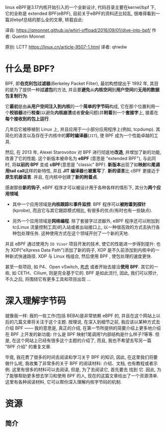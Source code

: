 linux eBPF是3.17内核开始引入的一个全新设计, 代码目录主要在kernel/bpf 下, 它的全称是 extended BPF(eBPF),  目前关于eBPF的资料还比较乱, 很难得看到一篇对ebpf总结的那么全的文章, 转载自此: 

译自: https://qmonnet.github.io/whirl-offload/2016/09/01/dive-into-bpf/ 作者:  Quentin Monnet

原创: LCTT https://linux.cn/article-9507-1.html 译者:  qhwdw

# 什么是 BPF?

BPF, 即**伯克利包过滤器**(Berkeley Packet Filter), 最初构想提出于 1992 年, 其目的是为了提供一种**过滤包**的方法, 并且要**避免**从**内核空间**到**用户空间**的**无用的数据包复制行为**. 

它**最初**是由**从用户空间注入到内核**的一个**简单的字节码**构成, 它在那个位置利用一个**校验器**进行**检查**(以避免**内核崩溃**或者**安全**问题)并**附着**到一个**套接字**上, 接着在**每个接收到的包上运行**. 

几年后它被移植到 Linux 上, 并且应用于一小部分应用程序上(例如, tcpdump). 其简化的语言以及存在于内核中的**即时编译器**(`JIT`), 使 BPF 成为一个性能卓越的工具. 

然后, 在 2013 年, Alexei Starovoitov 对 BPF 进行彻底地**改造**, 并增加了新的功能, 改善了它的性能. 这个新版本被命名为 **eBPF** (意思是 "extended BPF"), 与此同时, 将**以前的 BPF** 变成 **cBPF**(意思是 "classic" BPF). **新版本**出现了如**映射**和**尾调用tail call**这样的新特性, 并且 **JIT 编译器**也**被重写**了. **新的语言**比 cBPF 更接近于**原生机器语言**. 并且, 在内核中创建了**新的附着点**. 

感谢那些**新的钩子**, eBPF 程序才可以被设计用于各种各样的情形下, 其分为**两个应用领域**. 

* 其中一个应用领域是**内核跟踪**和**事件监控**. BPF 程序可以**被附着到探针**(kprobe), 而且它与其它跟踪模式相比, 有很多的优点(有时也有一些缺点). 

* 另外一个应用领域是**网络编程**. 除了套接字过滤器外, eBPF 程序还可以附加到 tc(Linux 流量控制工具)的入站或者出站接口上, 以一种很高效的方式去执行各种包处理任务. 这种使用方式在这个领域开创了一个新的天地. 

并且 eBPF 通过使用为 `IO Visor` 项目开发的技术, 使它的性能进一步得到提升: 也为 XDP("eXpress Data Path")添加了新的钩子, XDP 是不久前添加到内核中的一种新式快速路径. XDP 与 Linux 栈组合, 然后使用 BPF , 使包处理的速度更快. 

甚至一些项目, 如 P4、Open vSwitch, [考虑](http://openvswitch.org/pipermail/dev/2014-October/047421.html) 或者开始去接洽**使用 BPF**. 其它的一些, 如 CETH、Cilium, 则是完全基于它的. BPF 是如此流行, 因此, 我们可以预计, 不久之后, 将围绕它有更多工具和项目出现 …

# 深入理解字节码

就像我一样: 我的一些工作(包括 BEBA)是非常依赖 eBPF 的, 并且在这个网站上以后的几篇文章将关注于这个主题. 按理说, 在深入到细节之前, 我应该以某种方式去介绍 BPF —— 我的意思是, 真正的介绍, 在第一节所提供的简要介绍上更多地介绍在 BPF 上开发的新功能: 什么是 BPF 映射?尾调用?内部结构是什么样子?等等. 但是, 在这个网站上已经有很多这个主题的介绍了, 而且, 我也不希望去写另一篇 "BPF 介绍" 的重复文章. 

毕竟, 我花费了很多的时间去阅读和学习关于 BPF 的知识, 因此, 在这里我们将要做什么呢, 我收集了非常多的关于 BPF 的阅读材料: 介绍、文档, 也有教程或者示例. 这里有很多的材料可以去阅读, 但是, 为了去阅读它, 首先要去 找到 它. 因此, 为了能够帮助更多想去学习和使用 BPF 的人, 现在的这篇文章给出了一个资源清单. 这里有各种阅读材料, 它可以帮你深入理解内核字节码的机制. 

# 资源

## 简介


